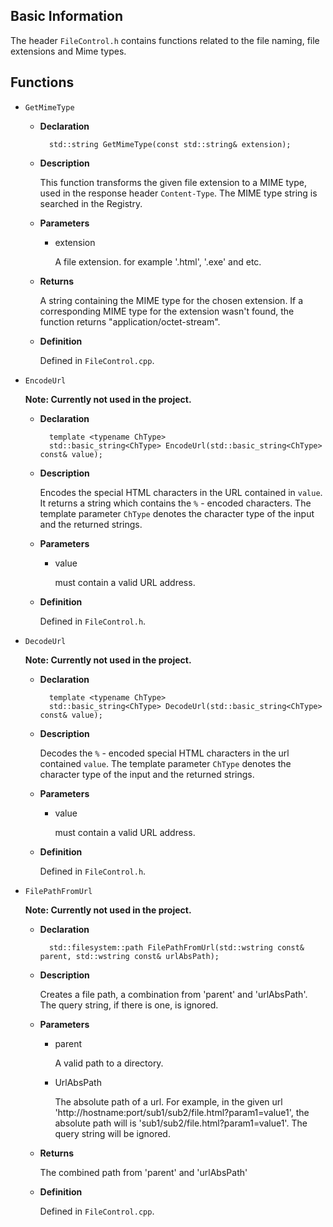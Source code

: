 ## Basic Information

The header `FileControl.h` contains functions related to 
the file naming, file extensions and Mime types.

## Functions

- `GetMimeType`

    - **Declaration**

            std::string GetMimeType(const std::string& extension);

    - **Description**
        
        This function transforms the given file extension to a MIME type, used in the response header `Content-Type`.
        The MIME type string is searched in the Registry.
        
    - **Parameters**
    
        - extension
        
            A file extension. for example '.html', '.exe' and etc.
    
    - **Returns**
        
        A string containing the MIME type for the chosen extension. If a corresponding MIME type for the extension wasn't found,
        the function returns "application/octet-stream".
        
    - **Definition**
        
        Defined in `FileControl.cpp`.

- `EncodeUrl`

    **Note: Currently not used in the project.**

    - **Declaration**

            template <typename ChType>
            std::basic_string<ChType> EncodeUrl(std::basic_string<ChType> const& value);

    - **Description**

        Encodes the special HTML characters in the URL contained in `value`. It
        returns a string which contains the `%` - encoded characters.
        The template parameter `ChType` denotes the character type of the input and
        the returned strings.
		
	- **Parameters**
		- value 
			
			must contain a valid URL address.
			
    - **Definition**

        Defined in `FileControl.h`.

- `DecodeUrl`

    **Note: Currently not used in the project.**

    - **Declaration**

            template <typename ChType>
            std::basic_string<ChType> DecodeUrl(std::basic_string<ChType> const& value);

    - **Description**

        Decodes the `%` - encoded special HTML characters in the url contained `value`.
        The template parameter `ChType` denotes the character type of the input and
        the returned strings.
		
	- **Parameters**
		- value 
			
			must contain a valid URL address.
			
    - **Definition**

        Defined in `FileControl.h`.
        
- `FilePathFromUrl`

    **Note: Currently not used in the project.**
    
    - **Declaration**
    
            std::filesystem::path FilePathFromUrl(std::wstring const& parent, std::wstring const& urlAbsPath);
        
    - **Description**

        Creates a file path, a combination from 'parent' and 'urlAbsPath'. 
        The query string, if there is one, is ignored.
        
    - **Parameters**
        - parent

            A valid path to a directory.
         
         - UrlAbsPath

            The absolute path of a url.
            For example, in the given url 'http://hostname:port/sub1/sub2/file.html?param1=value1',
            the absolute path will is 'sub1/sub2/file.html?param1=value1'. The query string will be ignored.
            
    - **Returns**
    
        The combined path from 'parent' and 'urlAbsPath'
        
    - **Definition**
        
        Defined in `FileControl.cpp`.
